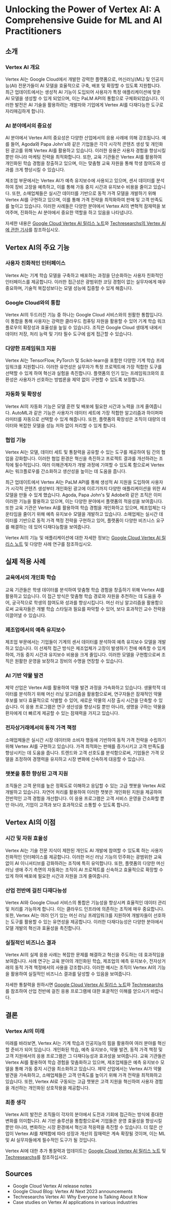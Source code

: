 # Unlocking the Power of Vertex AI: A Comprehensive Guide for ML and AI Practitioners

## 소개

### Vertex AI 개요
Vertex AI는 Google Cloud에서 개발한 강력한 플랫폼으로, 머신러닝(ML) 및 인공지능(AI) 전문가들이 AI 모델을 효율적으로 구축, 배포 및 확장할 수 있도록 지원합니다. 최근 업데이트에서는 생성적 AI 기능이 도입되어 사용자가 특정 애플리케이션에 맞춘 AI 모델을 생성할 수 있게 되었으며, 이는 PaLM API의 통합으로 구체화되었습니다. 이러한 발전은 AI 기술을 활용하려는 개발자와 기업에게 Vertex AI를 다재다능한 도구로 자리매김하게 합니다.

### AI 분야에서의 중요성
AI 분야에서 Vertex AI의 중요성은 다양한 산업에서의 응용 사례에 의해 강조됩니다. 예를 들어, Agoda와 Papa John's와 같은 기업들은 각각 시각적 콘텐츠 생성 및 개인화된 광고를 위해 Vertex AI를 활용하고 있습니다. 이러한 응용은 사용자 경험을 향상시킬 뿐만 아니라 마케팅 전략을 최적화합니다. 또한, 교육 기관들은 Vertex AI를 활용하여 개인화된 학습 경험을 창출하고 있으며, 이는 맞춤형 교육 자원을 통해 학생 참여도와 성과를 크게 향상시킬 수 있습니다.

제조업 부문에서는 Vertex AI가 예측 유지보수에 사용되고 있으며, 센서 데이터를 분석하여 장비 고장을 예측하고, 이를 통해 가동 중지 시간과 유지보수 비용을 줄이고 있습니다. 또한, 소매업체들은 실시간 데이터를 기반으로 동적 가격 모델을 개발하기 위해 Vertex AI를 구현하고 있으며, 이를 통해 가격 전략을 최적화하여 판매 및 고객 만족도를 높이고 있습니다. 이러한 사례들은 다양한 분야에서 Vertex AI의 변혁적 잠재력을 보여주며, 진화하는 AI 분야에서 중요한 역할을 하고 있음을 나타냅니다.

자세한 내용은 [Google Cloud Vertex AI 릴리스 노트](https://cloud.google.com/blog/products/ai-machine-learning/vertex-ai-next-2023-announcements)와 [Techresearchs의 Vertex AI에 관한 기사](https://techresearchs.com/vertex-ai-why-everyone-is-talking-about-it-now)를 참조하십시오.

## Vertex AI의 주요 기능

### 사용자 친화적인 인터페이스
Vertex AI는 기계 학습 모델을 구축하고 배포하는 과정을 단순화하는 사용자 친화적인 인터페이스를 제공합니다. 이러한 접근성은 광범위한 코딩 경험이 없는 실무자에게 매우 중요하며, 기술적 복잡성보다는 모델 성능에 집중할 수 있게 해줍니다.

### Google Cloud와의 통합
Vertex AI의 두드러진 기능 중 하나는 Google Cloud 서비스와의 원활한 통합입니다. 이 통합을 통해 사용자는 강력한 클라우드 컴퓨팅 자원을 활용할 수 있어 기계 학습 워크플로우의 확장성과 효율성을 높일 수 있습니다. 조직은 Google Cloud 생태계 내에서 데이터 저장, 처리 능력 및 기타 필수 도구에 쉽게 접근할 수 있습니다.

### 다양한 프레임워크 지원
Vertex AI는 TensorFlow, PyTorch 및 Scikit-learn을 포함한 다양한 기계 학습 프레임워크를 지원합니다. 이러한 유연성은 실무자가 특정 프로젝트에 가장 적합한 도구를 선택할 수 있게 하여 혁신과 실험을 촉진합니다. 플랫폼의 인기 있는 프레임워크와의 호환성은 사용자가 선호하는 방법론을 제약 없이 구현할 수 있도록 보장합니다.

### 자동화 및 확장성
Vertex AI의 자동화 기능은 모델 훈련 및 배포에 필요한 시간과 노력을 크게 줄여줍니다. AutoML과 같은 기능은 사용자가 데이터 세트에 가장 적합한 알고리즘과 하이퍼파라미터를 자동으로 선택할 수 있게 해줍니다. 또한, 플랫폼의 확장성은 조직이 대량의 데이터와 복잡한 모델을 성능 저하 없이 처리할 수 있게 합니다.

### 협업 기능
Vertex AI는 모델, 데이터 세트 및 통찰력을 공유할 수 있는 도구를 제공하여 팀 간의 협업을 강화합니다. 이러한 협업 환경은 혁신을 촉진하고 프로젝트 결과를 개선하려는 조직에 필수적입니다. 여러 이해관계자가 개발 과정에 기여할 수 있도록 함으로써 Vertex AI는 워크플로우를 간소화하고 생산성을 높이는 데 도움을 줍니다.

최근 업데이트에서 Vertex AI는 PaLM API를 통해 생성적 AI 지원을 도입하여 사용자가 시각적 콘텐츠 생성부터 개인화된 광고에 이르기까지 다양한 애플리케이션을 위한 AI 모델을 만들 수 있게 했습니다. Agoda, Papa John's 및 Adobe와 같은 조직은 이미 이러한 기능을 활용하고 있으며, 이는 다양한 분야에서 플랫폼의 적응성을 보여줍니다. 또한 교육 기관은 Vertex AI를 활용하여 학습 경험을 개인화하고 있으며, 제조업체는 다운타임을 줄이기 위해 예측 유지보수 모델을 개발하고 있습니다. 소매업체는 실시간 데이터를 기반으로 동적 가격 책정 전략을 구현하고 있어, 플랫폼이 다양한 비즈니스 요구를 해결하는 데 있어 다재다능함을 보여줍니다.

Vertex AI의 기능 및 애플리케이션에 대한 자세한 정보는 [Google Cloud Vertex AI 릴리스 노트](https://cloud.google.com/blog/products/ai-machine-learning/vertex-ai-next-2023-announcements) 및 다양한 사례 연구를 참조하십시오.

## 실제 적용 사례

### 교육에서의 개인화 학습
교육 기관들은 학생 데이터를 분석하여 맞춤형 학습 경험을 창출하기 위해 Vertex AI를 활용하고 있습니다. 이 접근 방식은 맞춤형 학습 경로와 자원을 추천하는 데 도움을 주어, 궁극적으로 학생의 참여도와 성과를 향상시킵니다. 머신 러닝 알고리즘을 활용함으로써 교육자들은 개별 학습 스타일과 필요를 파악할 수 있어, 보다 효과적인 교수 전략을 이끌어낼 수 있습니다.

### 제조업에서의 예측 유지보수
제조업 부문에서는 기업들이 기계의 센서 데이터를 분석하여 예측 유지보수 모델을 개발하고 있습니다. 이 선제적 접근 방식은 제조업체가 고장이 발생하기 전에 예측할 수 있게 하여, 가동 중지 시간과 유지보수 비용을 크게 줄입니다. 이러한 모델을 구현함으로써 조직은 원활한 운영을 보장하고 장비의 수명을 연장할 수 있습니다.

### AI 기반 약물 발견
제약 산업은 Vertex AI를 활용하여 약물 발견 과정을 가속화하고 있습니다. 생물학적 데이터를 분석하기 위해 머신 러닝 알고리즘을 활용함으로써, 연구자들은 잠재적인 약물 후보를 보다 효율적으로 식별할 수 있어, 새로운 약물의 시장 출시 시간을 단축할 수 있습니다. 이 응용 프로그램은 연구 생산성을 향상시킬 뿐만 아니라, 생명을 구하는 약물을 환자에게 더 빠르게 제공할 수 있는 잠재력을 가지고 있습니다.

### 전자상거래에서의 동적 가격 책정
소매업체들은 실시간 시장 데이터와 소비자 행동에 기반하여 동적 가격 전략을 수립하기 위해 Vertex AI를 구현하고 있습니다. 가격 최적화는 판매를 증가시키고 고객 만족도를 향상시키는 데 도움을 줍니다. 트렌드와 고객 선호도를 분석함으로써, 기업들은 가격 모델을 조정하여 경쟁력을 유지하고 시장 변화에 신속하게 대응할 수 있습니다.

### 챗봇을 통한 향상된 고객 지원
조직들은 고객 문의를 높은 정확도로 이해하고 응답할 수 있는 고급 챗봇을 Vertex AI로 개발하고 있습니다. 자연어 처리를 활용하여 이러한 챗봇은 개인화된 지원을 제공하여 전반적인 고객 경험을 개선합니다. 이 응용 프로그램은 고객 서비스 운영을 간소화할 뿐만 아니라, 기업이 고객과 보다 효과적으로 소통할 수 있도록 합니다.

## Vertex AI의 이점

### 시간 및 자원 효율성
Vertex AI는 기술 전문 지식이 제한된 개인도 AI 개발에 참여할 수 있도록 하는 사용자 친화적인 인터페이스를 제공합니다. 이러한 머신 러닝 기능의 민주화는 광범위한 교육 없이 AI 이니셔티브를 강화하려는 조직에 특히 유익합니다. 또한, 플랫폼의 다양한 머신 러닝 생애 주기 측면의 자동화는 조직이 AI 프로젝트를 신속하고 효율적으로 확장할 수 있게 하여 배포에 필요한 시간과 자원을 크게 줄여줍니다.

### 산업 전반에 걸친 다재다능성
Vertex AI와 Google Cloud 서비스의 통합은 기능성을 향상시켜 효율적인 데이터 관리 및 처리를 가능하게 합니다. 이는 클라우드 인프라에 의존하는 조직에 매우 중요합니다. 또한, Vertex AI는 여러 인기 있는 머신 러닝 프레임워크를 지원하여 개발자들이 선호하는 도구를 활용할 수 있는 유연성을 제공합니다. 이러한 다재다능성은 다양한 분야에서 모델 개발의 혁신과 효율성을 촉진합니다.

### 실질적인 비즈니스 결과
Vertex AI의 실제 응용 사례는 복잡한 문제를 해결하고 혁신을 주도하는 데 효과적임을 보여줍니다. 사례 연구는 교육 분야의 개인화된 학습, 제조업의 예측 유지보수, 전자상거래의 동적 가격 책정에서의 사용을 강조합니다. 이러한 예시는 조직이 Vertex AI의 기능을 활용하여 실질적인 비즈니스 결과를 달성할 수 있음을 보여줍니다.

자세한 통찰력을 원하시면 [Google Cloud Vertex AI 릴리스 노트](https://cloud.google.com/blog/products/ai-machine-learning/vertex-ai-next-2023-announcements)와 [Techresearchs](https://techresearchs.com/vertex-ai-why-everyone-is-talking-about-it-now)를 참조하여 산업 전반에 걸친 응용 프로그램에 대한 포괄적인 이해를 얻으시기 바랍니다.

## 결론

### Vertex AI의 미래
미래를 바라보면, Vertex AI는 기계 학습과 인공지능의 힘을 활용하여 여러 분야를 혁신할 준비가 되어 있습니다. 개인화된 학습, 예측 유지보수, 약물 발견, 동적 가격 책정 및 고객 지원에서의 응용 프로그램은 그 다재다능성과 효과성을 보여줍니다. 교육 기관들은 Vertex AI를 활용하여 학습 경험을 맞춤화하고 있으며, 제조업체들은 예측 유지보수 모델을 통해 가동 중지 시간을 최소화하고 있습니다. 제약 산업에서는 Vertex AI가 약물 발견을 가속화하고, 소매업체들은 고객 만족도를 높이기 위해 가격 전략을 최적화하고 있습니다. 또한, Vertex AI로 구동되는 고급 챗봇은 고객 지원을 혁신하여 사용자 경험을 개선하는 개인화된 상호작용을 제공합니다.

### 최종 생각
Vertex AI의 발전은 조직들이 각자의 분야에서 도전과 기회에 접근하는 방식에 중대한 변화를 의미합니다. AI 기반 솔루션을 통합함으로써 기업들은 운영 효율성을 향상시킬 뿐만 아니라, 변화하는 시장 환경에서 혁신과 적응력을 촉진할 수 있습니다. 더 많은 산업이 Vertex AI를 채택함에 따라 성장과 개선의 잠재력은 계속 확장될 것이며, 이는 ML 및 AI 실무자들에게 필수적인 도구가 될 것입니다.

Vertex AI에 대한 추가 통찰력과 업데이트는 [Google Cloud Vertex AI 릴리스 노트](https://cloud.google.com/blog/products/ai-machine-learning/vertex-ai-next-2023-announcements) 및 [Techresearchs](https://techresearchs.com/vertex-ai-why-everyone-is-talking-about-it-now)를 참조하십시오.

## Sources

- Google Cloud Vertex AI release notes
- Google Cloud Blog: Vertex AI Next 2023 announcements
- Techresearchs Vertex AI: Why Everyone Is Talking About It Now
- Case studies on Vertex AI applications in various industries
